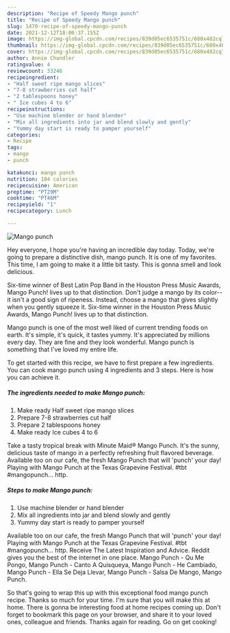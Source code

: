 ```yaml
---
description: "Recipe of Speedy Mango punch"
title: "Recipe of Speedy Mango punch"
slug: 1470-recipe-of-speedy-mango-punch
date: 2021-12-12T18:06:37.155Z
image: https://img-global.cpcdn.com/recipes/839d05ec6535751c/680x482cq70/mango-punch-recipe-main-photo.jpg
thumbnail: https://img-global.cpcdn.com/recipes/839d05ec6535751c/680x482cq70/mango-punch-recipe-main-photo.jpg
cover: https://img-global.cpcdn.com/recipes/839d05ec6535751c/680x482cq70/mango-punch-recipe-main-photo.jpg
author: Annie Chandler
ratingvalue: 4
reviewcount: 33246
recipeingredient:
- "Half sweet ripe mango slices"
- "7-8 strawberries cut half"
- "2 tablespoons honey"
- " Ice cubes 4 to 6"
recipeinstructions:
- "Use machine blender or hand blender"
- "Mix all ingredients into jar and blend slowly and gently"
- "Yummy day start is ready to pamper yourself"
categories:
- Recipe
tags:
- mango
- punch

katakunci: mango punch 
nutrition: 184 calories
recipecuisine: American
preptime: "PT29M"
cooktime: "PT46M"
recipeyield: "1"
recipecategory: Lunch

---
```



![Mango punch](https://img-global.cpcdn.com/recipes/839d05ec6535751c/680x482cq70/mango-punch-recipe-main-photo.jpg)

Hey everyone, I hope you're having an incredible day today. Today, we're going to prepare a distinctive dish, mango punch. It is one of my favorites. This time, I am going to make it a little bit tasty. This is gonna smell and look delicious.

Six-time winner of Best Latin Pop Band in the Houston Press Music Awards, Mango Punch! lives up to that distinction. Don&#39;t judge a mango by its color--it isn&#39;t a good sign of ripeness. Instead, choose a mango that gives slightly when you gently squeeze it. Six-time winner in the Houston Press Music Awards, Mango Punch! lives up to that distinction.

Mango punch is one of the most well liked of current trending foods on earth. It's simple, it's quick, it tastes yummy. It's appreciated by millions every day. They are fine and they look wonderful. Mango punch is something that I've loved my entire life.


To get started with this recipe, we have to first prepare a few ingredients. You can cook mango punch using 4 ingredients and 3 steps. Here is how you can achieve it.

<!--inarticleads1-->

##### The ingredients needed to make Mango punch:

1. Make ready Half sweet ripe mango slices
1. Prepare 7-8 strawberries cut half
1. Prepare 2 tablespoons honey
1. Make ready  Ice cubes 4 to 6


Take a tasty tropical break with Minute Maid® Mango Punch. It&#39;s the sunny, delicious taste of mango in a perfectly refreshing fruit flavored beverage. Available too on our cafe, the fresh Mango Punch that will &#39;punch&#39; your day! Playing with Mango Punch at the Texas Grapevine Festival. #tbt #mangopunch… http. 

<!--inarticleads2-->

##### Steps to make Mango punch:

1. Use machine blender or hand blender
1. Mix all ingredients into jar and blend slowly and gently
1. Yummy day start is ready to pamper yourself


Available too on our cafe, the fresh Mango Punch that will &#39;punch&#39; your day! Playing with Mango Punch at the Texas Grapevine Festival. #tbt #mangopunch… http. Receive The Latest Inspiration and Advice. Reddit gives you the best of the internet in one place. Mango Punch - Qu Me Pongo, Mango Punch - Canto A Quisqueya, Mango Punch - He Cambiado, Mango Punch - Ella Se Deja Llevar, Mango Punch - Salsa De Mango, Mango Punch. 

So that's going to wrap this up with this exceptional food mango punch recipe. Thanks so much for your time. I'm sure that you will make this at home. There is gonna be interesting food at home recipes coming up. Don't forget to bookmark this page on your browser, and share it to your loved ones, colleague and friends. Thanks again for reading. Go on get cooking!
